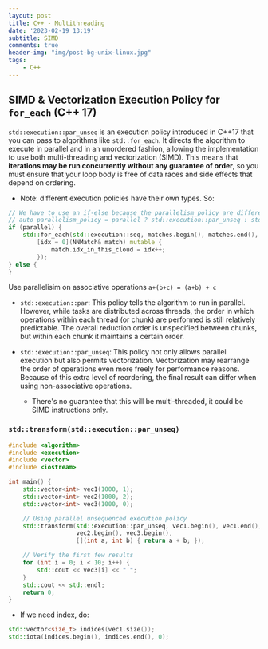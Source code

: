 ```yaml
---
layout: post
title: C++ - Multithreading
date: '2023-02-19 13:19'
subtitle: SIMD
comments: true
header-img: "img/post-bg-unix-linux.jpg"
tags:
    - C++
---
```


## SIMD & Vectorization Execution Policy for `for_each` (C++ 17)

`std::execution::par_unseq` is an execution policy introduced in C++17 that you can pass to algorithms like `std::for_each`. It directs the algorithm to execute in parallel and in an unordered fashion, allowing the implementation to use both multi-threading and vectorization (SIMD). This means that **iterations may be run concurrently without any guarantee of order**, so you must ensure that your loop body is free of data races and side effects that depend on ordering.

- Note: different execution policies have their own types. So:

```cpp
// We have to use an if-else because the parallelism_policy are different types
// auto parallelism_policy = parallel ? std::execution::par_unseq : std::execution::seq;
if (parallel) {
    std::for_each(std::execution::seq, matches.begin(), matches.end(), 
        [idx = 0](NNMatch& match) mutable {
            match.idx_in_this_cloud = idx++;
        });
} else {
}
```

Use parallelisim on associative operations `a+(b+c) = (a+b) + c`

- `std::execution::par`: This policy tells the algorithm to run in parallel. However, while tasks are distributed across threads, the order in which operations within each thread (or chunk) are performed is still relatively predictable. The overall reduction order is unspecified between chunks, but within each chunk it maintains a certain order.

- `std::execution::par_unseq`: This policy not only allows parallel execution but also permits vectorization. Vectorization may rearrange the order of operations even more freely for performance reasons. Because of this extra level of reordering, the final result can differ when using non-associative operations.
    - There's no guarantee that this will be multi-threaded, it could be SIMD instructions only.

### `std::transform(std::execution::par_unseq)`

```cpp
#include <algorithm>
#include <execution>
#include <vector>
#include <iostream>

int main() {
    std::vector<int> vec1(1000, 1);
    std::vector<int> vec2(1000, 2);
    std::vector<int> vec3(1000, 0);

    // Using parallel unsequenced execution policy
    std::transform(std::execution::par_unseq, vec1.begin(), vec1.end(),
                   vec2.begin(), vec3.begin(),
                   [](int a, int b) { return a + b; });

    // Verify the first few results
    for (int i = 0; i < 10; i++) {
        std::cout << vec3[i] << " ";
    }
    std::cout << std::endl;
    return 0;
}
```

- If we need index, do:

```cpp
std::vector<size_t> indices(vec1.size());
std::iota(indices.begin(), indices.end(), 0);
```